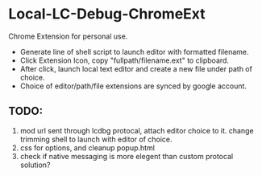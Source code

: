 # Local-LC-Debug-ChromeExt
Chrome Extension for personal use.  

- Generate line of shell script to launch editor with formatted filename.
- Click Extension Icon, copy "fullpath/filename.ext" to clipboard.
- After click, launch local text editor and create a new file under path of choice. 
- Choice of editor/path/file extensions are synced by google account.

## TODO:
1. mod url sent through lcdbg protocal, attach editor choice to it. change trimming shell to launch with editor of choice.
2. css for options, and cleanup popup.html
3. check if native messaging is more elegent than custom protocal solution?